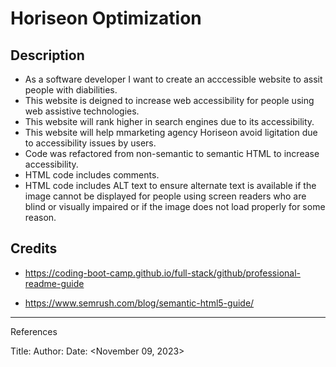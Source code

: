 # Horiseon Optimization

## Description 

- As a software developer I want to create an acccessible website to assit people with diabilities.
- This website is deigned to increase web accessibility for people using web assistive technologies. 
- This website will rank higher in search engines due to its accessibility.
- This website will help mmarketing agency Horiseon avoid ligitation due to accessibility issues by users. 
- Code was refactored from non-semantic to semantic HTML to increase accessibility.
- HTML code includes comments.
- HTML code includes ALT text to ensure alternate text is available if the image cannot be displayed for people using screen readers who are blind or visually impaired or if the image does not load properly for some reason. 

## Credits

- https://coding-boot-camp.github.io/full-stack/github/professional-readme-guide

- https://www.semrush.com/blog/semantic-html5-guide/

*****************************************************************************************************

References 

Title: <Coding Bootcamp Starter Code>
Author: <University of Toronto>
Date: <November 09, 2023>
